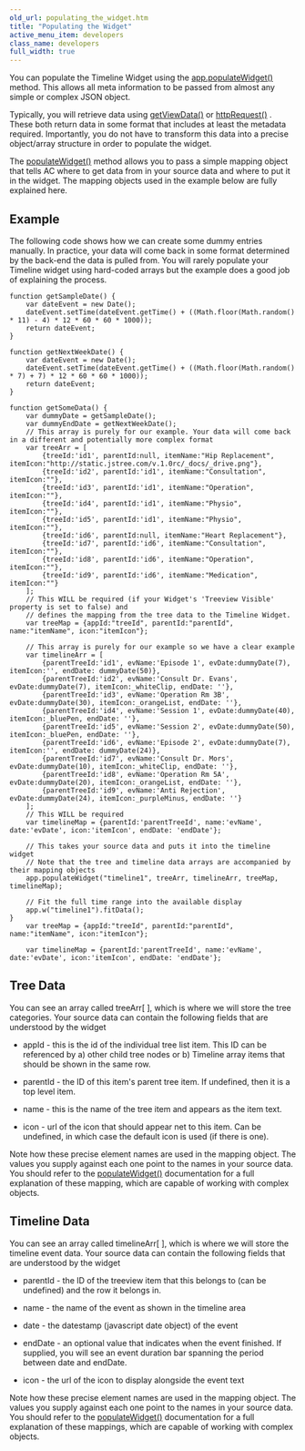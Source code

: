 ```yaml
---
old_url: populating_the_widget.htm
title: "Populating the Widget"
active_menu_item: developers
class_name: developers
full_width: true
---
```



You can populate the Timeline Widget using the [app.populateWidget()](/developers/documentation/scripting-apis/client-api/widget-data-state-manipulation/populatewidget/) method. This allows all meta information to be passed from almost any simple or complex JSON object.

Typically, you will retrieve data using [getViewData()](/developers/documentation/scripting-apis/client-api/data-view-functions/getviewdata) or [httpRequest()](/developers/documentation/scripting-apis/client-api/soap-restful-ajax-calls/httprequest) . These both return data in some format that includes at least the metadata required. Importantly, you do not have to transform this data into a precise object/array structure in order to populate the widget.

The [populateWidget()](/developers/documentation/scripting-apis/client-api/widget-data-state-manipulation/populatewidget/) method allows you to pass a simple mapping object that tells AC where to get data from in your source data and where to put it in the widget. The mapping objects used in the example below are fully explained here.

## Example

The following code shows how we can create some dummy entries manually. In practice, your data will come back in some format determined by the back-end the data is pulled from. You will rarely populate your Timeline widget using hard-coded arrays but the example does a good job of explaining the process.

    function getSampleDate() {
        var dateEvent = new Date();
        dateEvent.setTime(dateEvent.getTime() + ((Math.floor(Math.random() * 11) - 4) * 12 * 60 * 60 * 1000));
        return dateEvent;
    }
     
    function getNextWeekDate() {
        var dateEvent = new Date();
        dateEvent.setTime(dateEvent.getTime() + ((Math.floor(Math.random() * 7) + 7) * 12 * 60 * 60 * 1000));
        return dateEvent;
    }
     
    function getSomeData() {
        var dummyDate = getSampleDate();
        var dummyEndDate = getNextWeekDate(); 
        // This array is purely for our example. Your data will come back in a different and potentially more complex format    
        var treeArr = [
            {treeId:'id1', parentId:null, itemName:"Hip Replacement", itemIcon:"http://static.jstree.com/v.1.0rc/_docs/_drive.png"},
            {treeId:'id2', parentId:'id1', itemName:"Consultation", itemIcon:""},
            {treeId:'id3', parentId:'id1', itemName:"Operation", itemIcon:""},
            {treeId:'id4', parentId:'id1', itemName:"Physio", itemIcon:""},
            {treeId:'id5', parentId:'id1', itemName:"Physio", itemIcon:""},
            {treeId:'id6', parentId:null, itemName:"Heart Replacement"},
            {treeId:'id7', parentId:'id6', itemName:"Consultation", itemIcon:""},
            {treeId:'id8', parentId:'id6', itemName:"Operation", itemIcon:""},
            {treeId:'id9', parentId:'id6', itemName:"Medication", itemIcon:""}
        ];
        // This WILL be required (if your Widget's 'Treeview Visible' property is set to false) and 
        // defines the mapping from the tree data to the Timeline Widget.
        var treeMap = {appId:"treeId", parentId:"parentId", name:"itemName", icon:"itemIcon"};
     
        // This array is purely for our example so we have a clear example
        var timelineArr = [
            {parentTreeId:'id1', evName:'Episode 1', evDate:dummyDate(7), itemIcon:'', endDate: dummyDate(50)},
            {parentTreeId:'id2', evName:'Consult Dr. Evans', evDate:dummyDate(7), itemIcon:_whiteClip, endDate: ''},
            {parentTreeId:'id3', evName:'Operation Rm 3B', evDate:dummyDate(30), itemIcon:_orangeList, endDate: ''},
            {parentTreeId:'id4', evName:'Session 1', evDate:dummyDate(40), itemIcon:_bluePen, endDate: ''},
            {parentTreeId:'id5', evName:'Session 2', evDate:dummyDate(50), itemIcon:_bluePen, endDate: ''}, 
            {parentTreeId:'id6', evName:'Episode 2', evDate:dummyDate(7), itemIcon:'', endDate: dummyDate(24)},
            {parentTreeId:'id7', evName:'Consult Dr. Mors', evDate:dummyDate(10), itemIcon:_whiteClip, endDate: ''},
            {parentTreeId:'id8', evName:'Operation Rm 5A', evDate:dummyDate(20), itemIcon:_orangeList, endDate: ''},
            {parentTreeId:'id9', evName:'Anti Rejection', evDate:dummyDate(24), itemIcon:_purpleMinus, endDate: ''}
        ];
        // This WILL be required
        var timelineMap = {parentId:'parentTreeId', name:'evName', date:'evDate', icon:'itemIcon', endDate: 'endDate'};   
     
        // This takes your source data and puts it into the timeline widget
        // Note that the tree and timeline data arrays are accompanied by their mapping objects
        app.populateWidget("timeline1", treeArr, timelineArr, treeMap, timelineMap);
        
        // Fit the full time range into the available display
        app.w("timeline1").fitData();    
    }
        var treeMap = {appId:"treeId", parentId:"parentId", name:"itemName", icon:"itemIcon"};
     
        var timelineMap = {parentId:'parentTreeId', name:'evName', date:'evDate', icon:'itemIcon', endDate: 'endDate'};   
     
   

## Tree Data

You can see an array called treeArr[ ], which is where we will store the tree categories. Your source data can contain the following fields that are understood by the widget

 - appId - this is the id of the individual tree list item. This ID can be referenced by a) other child tree nodes or b) Timeline array items that should be shown in the same row.

 - parentId - the ID of this item's parent tree item. If undefined, then it is a top level item.

 - name - this is the name of the tree item and appears as the item text.

 - icon - url of the icon that should appear net to this item. Can be undefined, in which case the default icon is used (if there is one).

Note how these precise element names are used in the mapping object. The values you supply against each one point to the names in your source data. You should refer to the [populateWidget()](/developers/documentation/scripting-apis/client-api/widget-data-state-manipulation/populatewidget/) documentation for a full explanation of these mapping, which are capable of working with complex objects.

## Timeline Data

You can see an array called timelineArr[ ], which is where we will store the timeline event data. Your source data can contain the following fields that are understood by the widget

 - parentId - the ID of the treeview item that this belongs to (can be undefined) and the row it belongs in.

 - name - the name of the event as shown in the timeline area

 - date - the datestamp (javascript date object) of the event

 - endDate - an optional value that indicates when the event finished. If supplied, you will see an event duration bar spanning the period between date and endDate.

 - icon - the url of the icon to display alongside the event text

Note how these precise element names are used in the mapping object. The values you supply against each one point to the names in your source data. You should refer to the [populateWidget()](/developers/documentation/scripting-apis/client-api/widget-data-state-manipulation/populatewidget/) documentation for a full explanation of these mappings, which are capable of working with complex objects.

